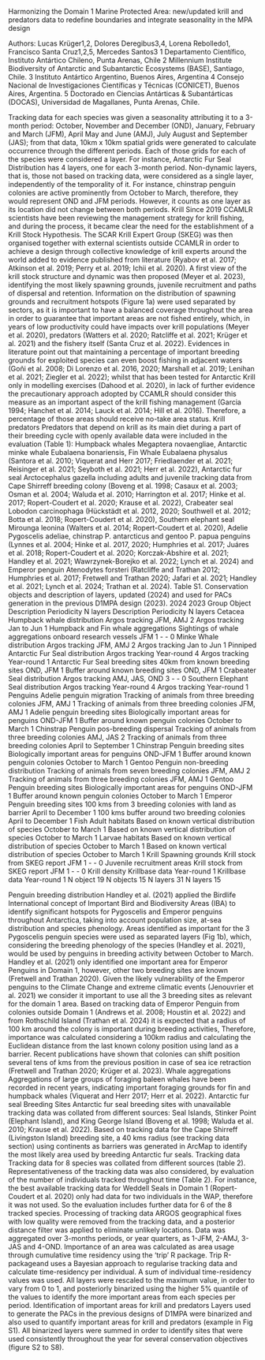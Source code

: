 Harmonizing the Domain 1 Marine Protected Area: new/updated krill and predators data to redefine boundaries and integrate seasonality in the MPA design

Authors: Lucas Krüger1,2, Dolores Deregibus3,4, Lorena Rebolledo1, Francisco Santa Cruz1,2,5, Mercedes Santos3
1 Departamento Científico, Instituto Antártico Chileno, Punta Arenas, Chile
2 Millennium Institute Biodiversity of Antarctic and Subantarctic Ecosystems (BASE), Santiago, Chile.
3 Instituto Antártico Argentino, Buenos Aires, Argentina
4 Consejo Nacional de Investigaciones Científicas y Técnicas (CONICET), Buenos Aires, Argentina.
5 Doctorado en Ciencias Antárticas & Subantárticas (DOCAS), Universidad de Magallanes, Punta Arenas, Chile.


Tracking data for each species was given a seasonality attributing it to a 3-month period: October, November and December (OND), January, February and March (JFM), April May and June (AMJ), July August and September (JAS); from that data, 10km x 10km spatial grids were generated to calculate occurrence through the different periods. Each of those grids for each of the species were considered a layer. For instance, Antarctic Fur Seal Distribution has 4 layers, one for each 3-month period. Non-dynamic layers, that is, those not based on tracking data, were considered as a single layer, independently of the temporality of it. For instance, chinstrap penguin colonies are active prominently from October to March, therefore, they would represent OND and JFM periods. However, it counts as one layer as its location did not change between both periods.
Krill 
Since 2019 CCAMLR scientists have been reviewing the management strategy for krill fishing, and during the process, it became clear the need for the establishment of a Krill Stock Hypothesis. The SCAR Krill Expert Group (SKEG) was then organised together with external scientists outside CCAMLR in order to achieve a design through collective knowledge of krill experts around the world added to evidence published from literature (Ryabov et al. 2017; Atkinson et al. 2019; Perry et al. 2019; Ichii et al. 2020). A first view of the krill stock structure and dynamic was then proposed (Meyer et al. 2023), identifying the most likely spawning grounds, juvenile recruitment and paths of dispersal and retention. 
Information on the distribution of spawning grounds and recruitment hotspots (Figure 1a) were used separated by sectors, as it is important to have a balanced coverage throughout the area in order to guarantee that important areas are not fished entirely, which, in years of low productivity could have impacts over krill populations (Meyer et al. 2020), predators (Watters et al. 2020; Ratcliffe et al. 2021; Krüger et al. 2021) and the fishery itself (Santa Cruz et al. 2022). Evidences in literature point out that maintaining a percentage of important breeding grounds for exploited species can even boost fishing in adjacent waters (Goñi et al. 2008; Di Lorenzo et al. 2016, 2020; Marshall et al. 2019; Lenihan et al. 2021; Ziegler et al. 2022); whilst that has been tested for Antarctic Krill only in modelling exercises (Dahood et al. 2020), in lack of further evidence the precautionary approach adopted by CCAMLR should consider this measure as an important aspect of the krill fishing management (Garcia 1994; Hanchet et al. 2014; Lauck et al. 2014; Hill et al. 2016). Therefore, a percentage of those areas should receive no-take area status.
Krill predators
Predators that depend on krill as its main diet during a part of their breeding cycle with openly available data were included in the evaluation (Table 1): Humpback whales Megaptera novaengliae, Antarctic minke whale Eubalaena bonariensis, Fin Whale Eubalaena physalus  (Santora et al. 2010; Viquerat and Herr 2017; Friedlaender et al. 2021; Reisinger et al. 2021; Seyboth et al. 2021; Herr et al. 2022), Antarctic fur seal Arctocephalus gazella including adults and juvenile tracking data from Cape Shirreff breeding colony (Boveng et al. 1998; Casaux et al. 2003; Osman et al. 2004; Waluda et al. 2010; Harrington et al. 2017; Hinke et al. 2017; Ropert-Coudert et al. 2020; Krause et al. 2022), Crabeater seal Lobodon carcinophaga (Hückstädt et al. 2012, 2020; Southwell et al. 2012; Botta et al. 2018; Ropert-Coudert et al. 2020), Southern elephant seal Mirounga leonina (Walters et al. 2014; Ropert-Coudert et al. 2020), Adelie Pygoscelis adeliae, chinstrap P. antarcticus and gentoo P. papua penguins (Lynnes et al. 2004; Hinke et al. 2017, 2020; Humphries et al. 2017; Juáres et al. 2018; Ropert-Coudert et al. 2020; Korczak-Abshire et al. 2021; Handley et al. 2021; Wawrzynek-Borejko et al. 2022; Lynch et al. 2024) and Emperor penguin Atenodytes forsteri (Ratcliffe and Trathan 2012; Humphries et al. 2017; Fretwell and Trathan 2020; Jafari et al. 2021; Handley et al. 2021; Lynch et al. 2024; Trathan et al. 2024).
Table S1. Conservation objects and description of layers, updated (2024) and used for PACs generation in the previous D1MPA design (2023). 
		2024	2023
Group	Object	Description	Periodicity	N layers	Description	Periodicity	N layers
Cetacea	Humpback whale  distribution	Argos tracking	JFM, AMJ	2	Argos tracking	Jan to Jun	1
	Humpback and Fin whale aggregations	Sightings of whale aggregations onboard research vessels	JFM	1	-	-	0
	Minke Whale  distribution	Argos tracking	JFM, AMJ	2	Argos tracking	Jan to Jun	1
Pinniped	Antarctic Fur Seal distribution	Argos tracking	Year-round	4	Argos tracking	Year-round	1
	Antarctic Fur Seal breeding sites	40km from known breeding sites	OND, JFM	1	Buffer around known breeding sites	OND, JFM	1
	Crabeater Seal distribution	Argos tracking	AMJ, JAS, OND	3	-	-	0
	Southern Elephant Seal distribution	Argos tracking	Year-round	4	Argos tracking	Year-round	1
Penguins	Adelie penguin migration	Tracking of animals from three breeding colonies	JFM, AMJ	1	Tracking of animals from three breeding colonies	JFM, AMJ	1
	Adelie penguin breeding sites	Biologically important areas for penguins	OND-JFM	1	Buffer around known penguin colonies	October to March	1
	Chinstrap Penguin pos-breeding dispersal	Tracking of animals from three breeding colonies	AMJ, JAS	2	Tracking of animals from three breeding colonies	April to September	1
	Chinstrap Penguin breeding sites	Biologically important areas for penguins	OND-JFM	1	Buffer around known penguin colonies	October to March	1
	Gentoo Penguin non-breeding distribution	Tracking of animals from seven breeding colonies	JFM, AMJ	2	Tracking of animals from three breeding colonies	JFM, AMJ	1
	Gentoo Penguin breeding sites	Biologically important areas for penguins	OND-JFM	1	Buffer around known penguin colonies	October to March	1
	Emperor Penguin breeding sites	100 kms from 3 breeding colonies with land as barrier	April to December	1	100 kms buffer around two breeding colonies	April to December	1
Fish	Adult habitats	Based on known vertical distribution of species	October to March	1	Based on known vertical distribution of species	October to March	1
	Larvae habitats	Based on known vertical distribution of species	October to March	1	Based on known vertical distribution of species	October to March	1
Krill	Spawning grounds	Krill stock from SKEG report	JFM	1	-	-	0
	Juvenile recruitment areas	Krill stock from SKEG report	JFM	1	-	-	0
	Krill density	Krillbase data	Year-round	1	Krillbase data	Year-round	1
			N object	19		N objects	15
			N layers	31		N layers	15


Penguin breeding distribution
Handley et al. (2021) applied the Birdlife International concept of Important Bird and Biodiversity Areas (IBA) to identify significant hotspots for Pygoscelis and Emperor penguins throughout Antarctica, taking into account population size, at-sea distribution and species phenology. Areas identified as important for the 3 Pygoscelis penguin species were used as separated layers (Fig 1b), which, considering the breeding phenology of the species (Handley et al. 2021), would be used by penguins in breeding activity between October to March. Handley et al. (2021) only identified one important area for Emperor Penguins in Domain 1, however, other two breeding sites are known (Fretwell and Trathan 2020). Given the likely vulnerability of the Emperor penguins to the Climate Change and extreme climatic events (Jenouvrier et al. 2021) we consider it important to use all the 3 breeding sites as relevant for the domain 1 area. Based on tracking data of Emperor Penguin from colonies outside Domain 1 (Andrews et al. 2008; Houstin et al. 2022) and from Rothschild Island (Trathan et al. 2024) it is expected that a radius of 100 km around the colony is important during breeding activities, Therefore, importance was calculated considering a 100km radius and calculating the Euclidean distance from the last known colony position using land as a barrier. Recent publications have shown that colonies can shift position several tens of kms from the previous position in case of sea ice retraction (Fretwell and Trathan 2020; Krüger et al. 2023).
Whale aggregations
Aggregations of large groups of foraging baleen whales have been recorded in recent years, indicating important foraging grounds for fin and humpback whales  (Viquerat and Herr 2017; Herr et al. 2022). 
Antarctic fur seal Breeding Sites
Antarctic fur seal breeding sites with unavailable tracking data was collated from different sources: Seal Islands, Stinker Point (Elephant Island), and King George Island (Boveng et al. 1998; Waluda et al. 2010; Krause et al. 2022). Based on tracking data for the Cape Shirreff (Livingston Island) breeding site, a 40 kms radius (see tracking data section) using continents as barriers was generated in ArcMap to identify the most likely area used by breeding Antarctic fur seals.
Tracking data
Tracking data for 8 species was collated from different sources (table 2). Representativeness of the tracking data was also considered, by evaluation of the number of individuals tracked throughout time (Table 2). For instance, the best available tracking data for Weddell Seals in Domain 1 (Ropert-Coudert et al. 2020)  only had data for two individuals in the WAP, therefore it was not used. So the evaluation includes further data for 6 of the 8 tracked species.
Processing of tracking data
ARGOS geographical fixes with low quality were removed from the tracking data, and a posterior distance filter was applied to eliminate unlikely locations. Data was aggregated over 3-months periods, or year quarters, as 1-JFM, 2-AMJ, 3-JAS and 4-OND.  Importance of an area was calculated as area usage through cumulative time residency using the ‘trip’ R package. Trip R-packageand uses a Bayesian approach to  regularise tracking data and calculate time-residency per individual. A sum of individual time-residency values was used. All layers were rescaled to the maximum value, in order to vary from 0 to 1, and posteriorly binarized using the higher 5% quantile of the values to identify the more important areas from each species per period.
Identification of important areas for krill and predators
Layers used to generate the PACs in the previous designs of D1MPA were binarized and also used to quantify important areas for krill and predators (example in Fig S1). All binarized layers were summed in order to identify sites that were used consistently throughout the year for several conservation objectives (figure S2 to S8).

